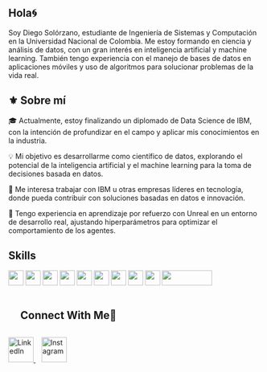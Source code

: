 ## Hola🌀

Soy Diego Solórzano, estudiante de Ingeniería de Sistemas y Computación en la Universidad Nacional de Colombia. Me estoy formando en ciencia y análisis de datos, con un gran interés en inteligencia artificial y machine learning. También tengo experiencia con el manejo de bases de datos en aplicaciones móviles y uso de algoritmos para solucionar problemas de la vida real.

## ⚜️ Sobre mí  
🎓 Actualmente, estoy finalizando un diplomado de Data Science de IBM, con la intención de profundizar en el campo y aplicar mis conocimientos en la industria.

💡 Mi objetivo es desarrollarme como científico de datos, explorando el potencial de la inteligencia artificial y el machine learning para la toma de decisiones basada en datos.

🚀 Me interesa trabajar con IBM u otras empresas líderes en tecnología, donde pueda contribuir con soluciones basadas en datos e innovación.

🤖 Tengo experiencia en aprendizaje por refuerzo con Unreal en un entorno de desarrollo real, ajustando hiperparámetros para optimizar el comportamiento de los agentes.

## Skills
<span>
<img src = 'https://github.com/MarikIshtar007/MarikIshtar007/blob/master/images/python2.png' height='30'/> 
<img src = 'https://img.shields.io/badge/OCTAVE-darkblue?style=for-the-badge&logo=octave&logoColor=fcd683' height='30'/>  
<img src = 'https://img.shields.io/badge/r-%23276DC3.svg?style=for-the-badge&logo=r&logoColor=white' height='30'/> 
<img src = 'https://img.shields.io/badge/scala-%23DC322F.svg?style=for-the-badge&logo=scala&logoColor=white' height='30'/> 
<img src = 'https://github.com/MarikIshtar007/MarikIshtar007/blob/master/images/html.svg' width='30'/>
<img src = 'https://github.com/MarikIshtar007/MarikIshtar007/blob/master/images/css.svg' width='30'/> 
<img src = 'https://github.com/MarikIshtar007/MarikIshtar007/blob/master/images/js.svg' width='30'/> 
<img src = 'https://github.com/MarikIshtar007/MarikIshtar007/blob/master/images/sql.svg' width='30'/>
<img src = 'https://github.com/MarikIshtar007/MarikIshtar007/blob/master/images/git.svg' width='30'/>
<img src = 'https://img.shields.io/badge/unrealengine-%23313131.svg?style=for-the-badge&logo=unrealengine&logoColor=white' height='30' width = '100'/> 

</span>

<div id="user-content-toc">
  <ul>
    <summary><h2 style="display: inline-block">Connect With Me🤝</h2></summary>
  </ul>
</div>
<!-- Icons and links -->
<p>
  <a href="www.linkedin.com/in/diego-felipe33" target="_blank">
    <img src="https://user-images.githubusercontent.com/88904952/234979284-68c11d7f-1acc-4f0c-ac78-044e1037d7b0.png" alt="LinkedIn" height="50" width="50" />
  </a>
  &nbsp;&nbsp;
  <a href="[https://www.instagram.com/nishant.jangir.1010/](https://www.instagram.com/diegofelipe.8/)" target="_blank">
    <img src="https://user-images.githubusercontent.com/88904952/234981169-2dd1e58f-4b7e-468c-8213-034ba62156c3.png" alt="Instagram" height="50" width="50" />
  </a>
</p>
